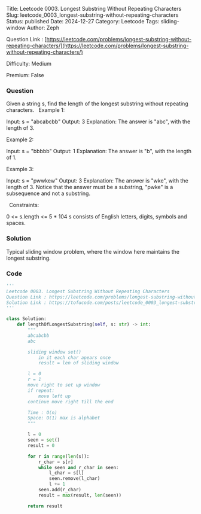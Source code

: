Title: Leetcode 0003. Longest Substring Without Repeating Characters
Slug: leetcode_0003_longest-substring-without-repeating-characters
Status: published
Date: 2024-12-27
Category: Leetcode
Tags: sliding-window
Author: Zeph

Question Link : [https://leetcode.com/problems/longest-substring-without-repeating-characters/](https://leetcode.com/problems/longest-substring-without-repeating-characters/)

Difficulty: Medium

Premium: False

### Question
Given a string s, find the length of the longest substring without repeating characters.
 
Example 1:

Input: s = "abcabcbb"
Output: 3
Explanation: The answer is "abc", with the length of 3.

Example 2:

Input: s = "bbbbb"
Output: 1
Explanation: The answer is "b", with the length of 1.

Example 3:

Input: s = "pwwkew"
Output: 3
Explanation: The answer is "wke", with the length of 3.
Notice that the answer must be a substring, "pwke" is a subsequence and not a substring.

 
Constraints:

0 <= s.length <= 5 * 104
s consists of English letters, digits, symbols and spaces.

### Solution

Typical sliding window problem, where the window here maintains the longest substring.

### Code
```python
'''
Leetcode 0003. Longest Substring Without Repeating Characters
Question Link : https://leetcode.com/problems/longest-substring-without-repeating-characters/
Solution Link : https://tofucode.com/posts/leetcode_0003_longest-substring-without-repeating-characters.html
'''

class Solution:
    def lengthOfLongestSubstring(self, s: str) -> int:
        """
        abcabcbb
        abc

        sliding window set()
            in it each char apears once
            result = len of sliding window

        l = 0
        r = 1
        move right to set up window
        if repeat:
            move left up
        continue move right till the end

        Time : O(n)
        Space: O(1) max is alphabet
        """

        l = 0
        seen = set()
        result = 0

        for r in range(len(s)):
            r_char = s[r]
            while seen and r_char in seen:
                l_char = s[l]
                seen.remove(l_char)
                l += 1
            seen.add(r_char)
            result = max(result, len(seen))

        return result

```

